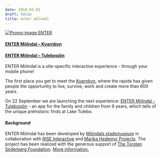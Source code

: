 ```yaml
---
date: 2018-03-01
draft: false
title: enter mölndal 
---
```


[![Promo image ENTER](/img/enter-promo.jpg)](https://entermolndal.se/kvarnbyn)

#### **[ENTER Mölndal – Kvarnbyn](en/kvarnbyninfo/)**

#### **[ENTER Mölndal – Tulebosjön](en/tulebosjon/)**

ENTER Mölndal is a site-specific interactive experience - through your mobile phone!

The first place you get to meet the [Kvarnbyn](en/kvarnbyn/), where the rapids has given people the opportunity to live, survive, work and create more than 600 years. 

On 22 September we are launching the next experience: [ENTER Mölndal - Tulebosjön](en/tulebosjon) - an app for the family and children from 9 years, which tells of the unique prehistoric finds at Lake Tulebo.

#### **Background**
ENTER Mölndal has been developed by [Mölndals stadsmuseum](https://museum.molndal.se/) in collaboration with [RISE Interactive](https://www.tii.se/) and [Marika Hedemyr Projects](http://www.marikahedemyr.com/). The project has been realized with the generous support of [The Torsten Söderberg Foundation](http://www.torstensoderbergsstiftelse.se/). [More information.](about/)